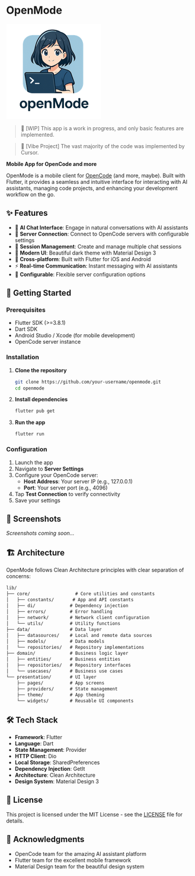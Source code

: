 # OpenMode

![](./assets/images/logo.256.png)

> 🚧 [WIP] This app is a work in progress, and only basic features are implemented.

> 🤖 [Vibe Project] The vast majority of the code was implemented by Cursor.

**Mobile App for OpenCode and more**

OpenMode is a mobile client for [OpenCode](https://github.com/sst/opencode) (and more, maybe). Built with Flutter, it provides a seamless and intuitive interface for interacting with AI assistants, managing code projects, and enhancing your development workflow on the go.

## ✨ Features

- 🤖 **AI Chat Interface**: Engage in natural conversations with AI assistants
- 🔗 **Server Connection**: Connect to OpenCode servers with configurable settings
- 💬 **Session Management**: Create and manage multiple chat sessions
- 🎨 **Modern UI**: Beautiful dark theme with Material Design 3
- 📱 **Cross-platform**: Built with Flutter for iOS and Android
- ⚡ **Real-time Communication**: Instant messaging with AI assistants
- 🔧 **Configurable**: Flexible server configuration options

## 🚀 Getting Started

### Prerequisites

- Flutter SDK (>=3.8.1)
- Dart SDK
- Android Studio / Xcode (for mobile development)
- OpenCode server instance

### Installation

1. **Clone the repository**
   ```bash
   git clone https://github.com/your-username/openmode.git
   cd openmode
   ```

2. **Install dependencies**
   ```bash
   flutter pub get
   ```

3. **Run the app**
   ```bash
   flutter run
   ```

### Configuration

1. Launch the app
2. Navigate to **Server Settings**
3. Configure your OpenCode server:
   - **Host Address**: Your server IP (e.g., 127.0.0.1)
   - **Port**: Your server port (e.g., 4096)
4. Tap **Test Connection** to verify connectivity
5. Save your settings

## 📱 Screenshots

*Screenshots coming soon...*

## 🏗️ Architecture

OpenMode follows Clean Architecture principles with clear separation of concerns:

```
lib/
├── core/                 # Core utilities and constants
│   ├── constants/       # App and API constants
│   ├── di/             # Dependency injection
│   ├── errors/         # Error handling
│   ├── network/        # Network client configuration
│   └── utils/          # Utility functions
├── data/               # Data layer
│   ├── datasources/    # Local and remote data sources
│   ├── models/         # Data models
│   └── repositories/   # Repository implementations
├── domain/             # Business logic layer
│   ├── entities/       # Business entities
│   ├── repositories/   # Repository interfaces
│   └── usecases/       # Business use cases
└── presentation/       # UI layer
    ├── pages/          # App screens
    ├── providers/      # State management
    ├── theme/          # App theming
    └── widgets/        # Reusable UI components
```

## 🛠️ Tech Stack

- **Framework**: Flutter
- **Language**: Dart
- **State Management**: Provider
- **HTTP Client**: Dio
- **Local Storage**: SharedPreferences
- **Dependency Injection**: GetIt
- **Architecture**: Clean Architecture
- **Design System**: Material Design 3


## 📄 License

This project is licensed under the MIT License - see the [LICENSE](LICENSE) file for details.

## 🙏 Acknowledgments

- OpenCode team for the amazing AI assistant platform
- Flutter team for the excellent mobile framework
- Material Design team for the beautiful design system
